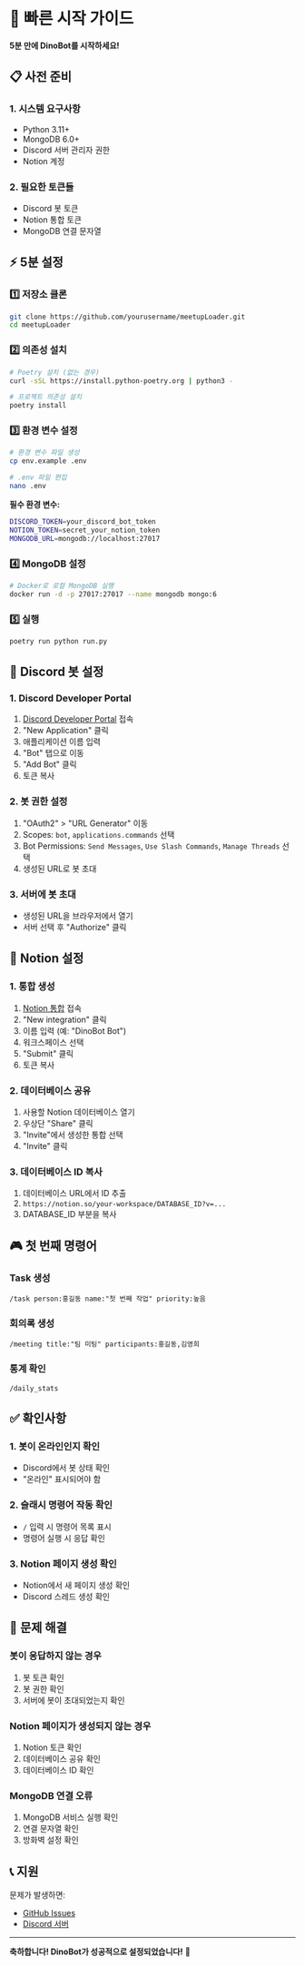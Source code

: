 # 🚀 빠른 시작 가이드

**5분 만에 DinoBot를 시작하세요!**

## 📋 사전 준비

### 1. 시스템 요구사항
- Python 3.11+
- MongoDB 6.0+
- Discord 서버 관리자 권한
- Notion 계정

### 2. 필요한 토큰들
- Discord 봇 토큰
- Notion 통합 토큰
- MongoDB 연결 문자열

## ⚡ 5분 설정

### 1️⃣ **저장소 클론**
```bash
git clone https://github.com/yourusername/meetupLoader.git
cd meetupLoader
```

### 2️⃣ **의존성 설치**
```bash
# Poetry 설치 (없는 경우)
curl -sSL https://install.python-poetry.org | python3 -

# 프로젝트 의존성 설치
poetry install
```

### 3️⃣ **환경 변수 설정**
```bash
# 환경 변수 파일 생성
cp env.example .env

# .env 파일 편집
nano .env
```

**필수 환경 변수:**
```bash
DISCORD_TOKEN=your_discord_bot_token
NOTION_TOKEN=secret_your_notion_token
MONGODB_URL=mongodb://localhost:27017
```

### 4️⃣ **MongoDB 설정**
```bash
# Docker로 로컬 MongoDB 실행
docker run -d -p 27017:27017 --name mongodb mongo:6
```

### 5️⃣ **실행**
```bash
poetry run python run.py
```

## 🤖 Discord 봇 설정

### 1. Discord Developer Portal
1. [Discord Developer Portal](https://discord.com/developers/applications) 접속
2. "New Application" 클릭
3. 애플리케이션 이름 입력
4. "Bot" 탭으로 이동
5. "Add Bot" 클릭
6. 토큰 복사

### 2. 봇 권한 설정
1. "OAuth2" > "URL Generator" 이동
2. Scopes: `bot`, `applications.commands` 선택
3. Bot Permissions: `Send Messages`, `Use Slash Commands`, `Manage Threads` 선택
4. 생성된 URL로 봇 초대

### 3. 서버에 봇 초대
- 생성된 URL을 브라우저에서 열기
- 서버 선택 후 "Authorize" 클릭

## 📝 Notion 설정

### 1. 통합 생성
1. [Notion 통합](https://www.notion.so/my-integrations) 접속
2. "New integration" 클릭
3. 이름 입력 (예: "DinoBot Bot")
4. 워크스페이스 선택
5. "Submit" 클릭
6. 토큰 복사

### 2. 데이터베이스 공유
1. 사용할 Notion 데이터베이스 열기
2. 우상단 "Share" 클릭
3. "Invite"에서 생성한 통합 선택
4. "Invite" 클릭

### 3. 데이터베이스 ID 복사
1. 데이터베이스 URL에서 ID 추출
2. `https://notion.so/your-workspace/DATABASE_ID?v=...`
3. DATABASE_ID 부분을 복사

## 🎮 첫 번째 명령어

### Task 생성
```
/task person:홍길동 name:"첫 번째 작업" priority:높음
```

### 회의록 생성
```
/meeting title:"팀 미팅" participants:홍길동,김영희
```

### 통계 확인
```
/daily_stats
```

## ✅ 확인사항

### 1. 봇이 온라인인지 확인
- Discord에서 봇 상태 확인
- "온라인" 표시되어야 함

### 2. 슬래시 명령어 작동 확인
- `/` 입력 시 명령어 목록 표시
- 명령어 실행 시 응답 확인

### 3. Notion 페이지 생성 확인
- Notion에서 새 페이지 생성 확인
- Discord 스레드 생성 확인

## 🔧 문제 해결

### 봇이 응답하지 않는 경우
1. 봇 토큰 확인
2. 봇 권한 확인
3. 서버에 봇이 초대되었는지 확인

### Notion 페이지가 생성되지 않는 경우
1. Notion 토큰 확인
2. 데이터베이스 공유 확인
3. 데이터베이스 ID 확인

### MongoDB 연결 오류
1. MongoDB 서비스 실행 확인
2. 연결 문자열 확인
3. 방화벽 설정 확인

## 📞 지원

문제가 발생하면:
- [GitHub Issues](https://github.com/yourusername/meetupLoader/issues)
- [Discord 서버](https://discord.gg/your-server)

---

**축하합니다! DinoBot가 성공적으로 설정되었습니다!** 🎉
